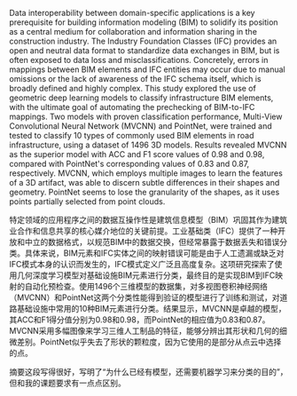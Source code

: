 
Data interoperability between domain-specific applications is a key prerequisite for building information modeling (BIM) to solidify its position as a central medium for collaboration and information sharing in the construction industry. The Industry Foundation Classes (IFC) provides an open and neutral data format to standardize data exchanges in BIM, but is often exposed to data loss and misclassifications. Concretely, errors in mappings between BIM elements and IFC entities may occur due to manual omissions or the lack of awareness of the IFC schema itself, which is broadly defined and highly complex. This study explored the use of geometric deep learning models to classify infrastructure BIM elements, with the ultimate goal of automating the prechecking of BIM-to-IFC mappings. Two models with proven classification performance, Multi-View Convolutional Neural Network (MVCNN) and PointNet, were trained and tested to classify 10 types of commonly used BIM elements in road infrastructure, using a dataset of 1496 3D models. Results revealed MVCNN as the superior model with ACC and F1 score values of 0.98 and 0.98, compared with PointNet's corresponding values of 0.83 and 0.87, respectively. MVCNN, which employs multiple images to learn the features of a 3D artifact, was able to discern subtle differences in their shapes and geometry. PointNet seems to lose the granularity of the shapes, as it uses points partially selected from point clouds.

特定领域的应用程序之间的数据互操作性是建筑信息模型（BIM）巩固其作为建筑业合作和信息共享的核心媒介地位的关键前提。工业基础类（IFC）提供了一种开放和中立的数据格式，以规范BIM中的数据交换，但经常暴露于数据丢失和错误分类。具体来说，BIM元素和IFC实体之间的映射错误可能是由于人工遗漏或缺乏对IFC模式本身的认识而发生的，IFC模式定义广泛且高度复杂。这项研究探索了使用几何深度学习模型对基础设施BIM元素进行分类，最终目的是实现BIM到IFC映射的自动化预检查。使用1496个三维模型的数据集，对多视图卷积神经网络（MVCNN）和PointNet这两个分类性能得到验证的模型进行了训练和测试，对道路基础设施中常用的10种BIM元素进行分类。结果显示，MVCNN是卓越的模型，其ACC和F1得分值分别为0.98和0.98，而PointNet的相应值为0.83和0.87。MVCNN采用多幅图像来学习三维人工制品的特征，能够分辨出其形状和几何的细微差别。PointNet似乎失去了形状的颗粒度，因为它使用的是部分从点云中选择的点。  
  
摘要这段写得很好，写明了“为什么已经有模型，还需要机器学习来分类的目的”，但和我的课题要求有一点点区别。